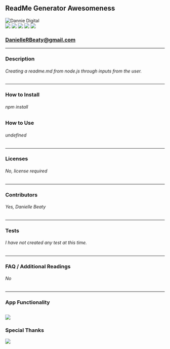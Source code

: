 

## ReadMe Generator Awesomeness
![Dannie Digital](https://github.com/DannieDigital.png?size=150)<br/>
![](https://img.shields.io/github/followers/DannieDigital?label=Followers&style=social) ![](https://img.shields.io/badge/html-90%25-green)  ![](https://img.shields.io/badge/css-80%25-green) ![](https://img.shields.io/badge/javascript-40%25-orange) ![](https://img.shields.io/badge/node.js-30%25-red)<br />
### DanielleRBeaty@gmail.com

---
### Description
###### Creating a readme.md from node.js through inputs from the user.
---
### How to Install 
###### npm install

### How to Use
###### undefined
---
### Licenses
###### No, license required
---
### Contributors
###### Yes, Danielle Beaty
---
### Tests
###### I have not created any test at this time.
---
### FAQ / Additional Readings
###### No
---
### App Functionality
![](gif/app.gif)
---
### Special Thanks
![](images/gaTechCodeBootcamp.jpg)

                